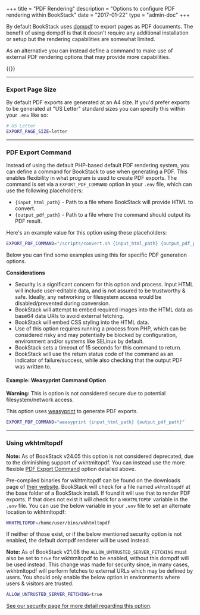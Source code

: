 +++
title = "PDF Rendering"
description = "Options to configure PDF rendering within BookStack"
date = "2017-01-22"
type = "admin-doc"
+++

By default BookStack uses [dompdf](https://github.com/dompdf/dompdf) to export pages as PDF documents. The benefit of using dompdf is that it doesn't require any additional installation or setup but the rendering capabilities are somewhat limited.

As an alternative you can instead define a command to make use of external PDF rendering options that may provide more capabilities.

{{<toc>}}

---

### Export Page Size

By default PDF exports are generated at an A4 size. If you'd prefer exports to be generated at "US Letter" standard sizes
you can specify this within your `.env` like so:

```bash
# US Letter
EXPORT_PAGE_SIZE=letter
```

---

### PDF Export Command

Instead of using the default PHP-based default PDF rendering system, you can define a command for BookStack to use when generating
a PDF. This enables flexibility in what program is used to create PDF exports.
The command is set via a `EXPORT_PDF_COMMAND` option in your `.env` file, which can use the following placeholders:

- `{input_html_path}` - Path to a file where BookStack will provide HTML to convert.
- `{output_pdf_path}` - Path to a file where the command should output its PDF result.

Here's an example value for this option using these placeholders:

```bash
EXPORT_PDF_COMMAND="/scripts/convert.sh {input_html_path} {output_pdf_path}"
```

Below you can find some examples using this for specific PDF generation options.

**Considerations**

- Security is a significant concern for this option and process. Input HTML will include user-editable data, and is not assured to be trustworthy & safe. Ideally, any networking or filesystem access would be disabled/prevented during conversion.
- BookStack will attempt to embed required images into the HTML data as base64 data URIs to avoid external fetching.
- BookStack will embed CSS styling into the HTML data.
- Use of this option requires running a process from PHP, which can be considered risky and may potentially be blocked by configuration, environment and/or systems like SELinux by default.
- BookStack sets a timeout of 15 seconds for this command to return.
- BookStack will use the return status code of the command as an indicator of failure/success, while also checking that the output PDF was written to.

#### Example: Weasyprint Command Option

**Warning:** This is option is not considered secure due to potential filesystem/network access.

This option uses [weasyprint](https://doc.courtbouillon.org/weasyprint/stable/) to generate PDF exports.

```bash
EXPORT_PDF_COMMAND="weasyprint {input_html_path} {output_pdf_path}"
```

---

### Using wkhtmltopdf

**Note:** As of BookStack v24.05 this option is not considered deprecated, due to the diminishing support of wkhtmltopdf.
You can instead use the more flexible [PDF Export Command](#pdf-export-command) option detailed above.

Pre-compiled binaries for wkhtmltopdf can be found on the downloads page of [their website](http://wkhtmltopdf.org/downloads.html).
BookStack will check for a file named `wkhtmltopdf` at the base folder of a BookStack install. If found it will use that to render PDF exports. 
If that does not exist it will check for a `WKHTMLTOPDF` variable in the `.env` file. 
You can use the below variable in your `.env` file to set an alternate location to wkhtmltopdf:

```bash
WKHTMLTOPDF=/home/user/bins/wkhtmltopdf
```

If neither of those exist, or if the below mentioned security option is not enabled, the default dompdf renderer will be used instead.

**Note:** As of BookStack v21.08 the `ALLOW_UNTRUSTED_SERVER_FETCHING` must also be set to `true` for wkhtmltopdf to be enabled, without this dompdf will be used instead. 
This change was made for security since, in many cases, wkhtmltopdf will perform fetches to external URLs which may be defined by users.
You should only enable the below option in environments where users & visitors are trusted.

```bash
ALLOW_UNTRUSTED_SERVER_FETCHING=true
```

[See our security page for more detail regarding this option](/docs/admin/security/#server-side-requests).